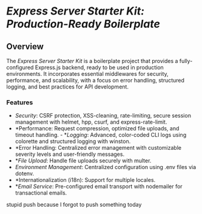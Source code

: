 # *Express Server Starter Kit: Production-Ready Boilerplate* 
## Overview 
The *Express Server Starter Kit* is a boilerplate project that provides a fully-configured Express.js backend, ready to be used in production environments. It incorporates essential middlewares for security, performance, and scalability, with a focus on error handling, structured logging, and best practices for API development. 

### Features

- *Security*: CSRF protection, XSS-cleaning, rate-limiting, secure session management with helmet, hpp, csurf, and express-rate-limit. 
- *Performance: Request compression, optimized file uploads, and timeout handling. - **Logging*: Advanced, color-coded CLI logs using colorette and structured logging with winston. 
- *Error Handling: Centralized error management with customizable severity levels and user-friendly messages. 
- **File Upload*: Handle file uploads securely with multer. 
- *Environment Management*: Centralized configuration using .env files via dotenv. 
- *Internationalization (i18n): Support for multiple locales. 
- **Email Service*: Pre-configured email transport with nodemailer for transactional emails. 

stupid push because I forgot to push something today

